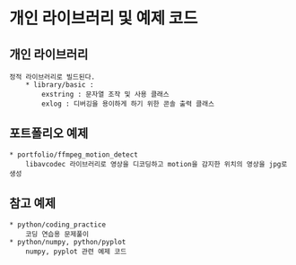 개인 라이브러리 및 예제 코드
=======================================

## 개인 라이브러리
	정적 라이브러리로 빌드된다.
		* library/basic :
			exstring : 문자열 조작 및 사용 클래스
			exlog : 디버깅을 용이하게 하기 위한 콘솔 출력 클래스

## 포트폴리오 예제
	* portfolio/ffmpeg_motion_detect
		libavcodec 라이브러리로 영상을 디코딩하고 motion을 감지한 위치의 영상을 jpg로 생성

## 참고 예제
	* python/coding_practice
		코딩 연습용 문제풀이
	* python/numpy, python/pyplot
		numpy, pyplot 관련 예제 코드


